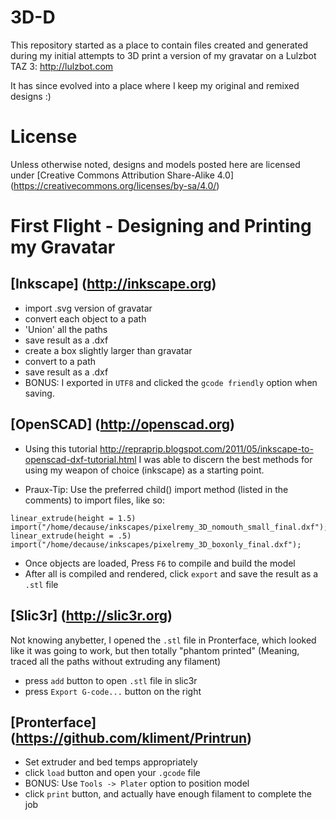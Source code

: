 3D-D
====

This repository started as a place to contain files created and generated
during my initial attempts to 3D print a version of my gravatar on a Lulzbot
TAZ 3:
http://lulzbot.com

It has since evolved into a place where I keep my original and remixed designs
:)

License
===

Unless otherwise noted, designs and models posted here are licensed under
[Creative Commons Attribution Share-Alike 4.0] (https://creativecommons.org/licenses/by-sa/4.0/)


First Flight - Designing and Printing my Gravatar
=====

[Inkscape] (http://inkscape.org)
-----

 - import .svg version of gravatar
 - convert each object to a path
 - 'Union' all the paths
 - save result as a .dxf
 - create a box slightly larger than gravatar
 - convert to a path
 - save result as a .dxf
 - BONUS: I exported in `UTF8` and clicked the `gcode friendly` option when
   saving.

[OpenSCAD] (http://openscad.org)
-----

 - Using this tutorial
   http://repraprip.blogspot.com/2011/05/inkscape-to-openscad-dxf-tutorial.html
   I was able to discern the best methods for using my weapon of choice
   (inkscape) as a starting point. 

 - Praux-Tip: Use the preferred child() import method (listed in the comments)
   to import files, like so:

```
linear_extrude(height = 1.5) import("/home/decause/inkscapes/pixelremy_3D_nomouth_small_final.dxf");
linear_extrude(height = .5) import("/home/decause/inkscapes/pixelremy_3D_boxonly_final.dxf");
```

 - Once objects are loaded, Press `F6` to compile and build the model
 - After all is compiled and rendered, click `export` and save the result as a
   `.stl` file

[Slic3r] (http://slic3r.org)
-----

Not knowing anybetter, I opened the `.stl` file in Pronterface, which looked
like it was going to work, but then totally "phantom printed" (Meaning, traced
all the paths without extruding any filament)


 - press `add` button to open `.stl` file in slic3r 
 - press `Export G-code...` button on the right 

[Pronterface] (https://github.com/kliment/Printrun)
-----

 - Set extruder and bed temps appropriately
 - click `load` button and open your `.gcode` file
 - BONUS: Use `Tools -> Plater` option to position model
 - click `print` button, and actually have enough filament to complete the job
